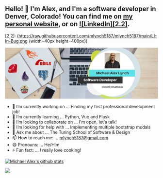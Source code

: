 ## Hello! 👋 I'm Alex, and I'm a software developer in Denver, Colorado! You can find me on [my personal website][1], or on [![LinkedIn][2.2]][2].

<!-- Icons -->
[2.2]: (https://raw.githubusercontent.com/mlynch5187/mlynch5187/main/LI-In-Bug.png {width=40px height=400px})

<!-- Links to your social media accounts -->

[1]: https://mlynch5187.github.io
[2]: https://www.linkedin.com/in/michaelalexlynch/

[![Header](https://raw.githubusercontent.com/mlynch5187/mlynch5187/main/Goalsetter.png "Header")](https://mlynch5187.github.io/)

- 🔭 I’m currently working on ... Finding my first professional development job!
- 🌱 I’m currently learning ... Python, Vue and Flask
- 👯 I’m looking to collaborate on ... I'm open, let's talk!
- 🤔 I’m looking for help with ... Implementing multiple bootstrap modals
- 💬 Ask me about ... The Turing School of Software & Design
- 📫 How to reach me: ... mlynch5187@gmail.com
- 😄 Pronouns: ... He/Him
- ⚡ Fun fact: ... I really love cooking!

[![Michael Alex's github stats](https://github-readme-stats.vercel.app/api?username=mlynch5187)](https://github.com/mlynch5187/github-readme-stats)

![](https://img.shields.io/badge/<LinkedIn>-<michaelalexlynch>-informational?style=flat&logo=<LOGO_NAME>&logoColor=white&color=2bbc8a)
